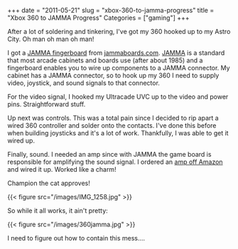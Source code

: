 +++
date = "2011-05-21"
slug = "xbox-360-to-jamma-progress"
title = "Xbox 360 to JAMMA Progress"
Categories = ["gaming"]
+++

After a lot of soldering and tinkering, I've got my 360 hooked up to my Astro City. Oh man oh man oh man!

I got a [JAMMA fingerboard](http://www.jammaboards.com/store/jamma-fingerboard/prod_1.html?ccSID285e73f64c04744fc5f33ff68f529742=5ed66449bb0b8f9d425a012dd489e53c) from [jammaboards.com](http://jammaboards.com).  [JAMMA](http://en.wikipedia.org/wiki/Japan_Amusement_Machinery_Manufacturers_Association) is a standard that most arcade cabinets and boards use (after about 1985) and a fingerboard enables you to wire up components to a JAMMA connector.  My cabinet has a JAMMA connector, so to hook up my 360 I need to supply video, joystick, and sound signals to that connector.

For the video signal, I hooked my Ultracade UVC up to the video and power pins.  Straightforward stuff.

Up next was controls.  This was a total pain since I decided to rip apart a wired 360 controller and solder onto the contacts.  I've done this before when building joysticks and it's a lot of work. Thankfully, I was able to get it wired up.

Finally, sound.  I needed an amp since with JAMMA the game board is responsible for amplifying the sound signal.  I ordered an [amp off Amazon](http://www.amazon.com/gp/product/B0012KZNP4) and wired it up.  Worked like a charm!

Champion the cat approves!

{{< figure src="/images/IMG_1258.jpg" >}}

So while it all works, it ain't pretty:

{{< figure src="/images/360jamma.jpg" >}}

I need to figure out how to contain this mess....



